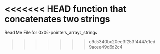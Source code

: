 <<<<<<< HEAD
function that concatenates two strings
=======
Read Me File for 0x06-pointers_arrays_strings
>>>>>>> c9c5340bd20ee3f253f4447e1ed9acee49d6d2c4
